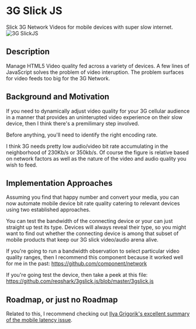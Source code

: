 # 3G Slick JS

Slick 3G Network Videos for mobile devices with super slow internet.
![3G SlickJS](http://s3.amazonaws.com/mynodebucket/assets/images/slicklogo.png)

## Description

Manage HTML5 Video quality fed across a variety of devices. A few lines of JavaScript solves the problem of video interuption. The problem surfaces for video feeds too big for the 3G Network.

## Background and Motivation

If you need to dynamically adjust video quality for your 3G cellular audience in a manner that provides an uninterupted video experience on their slow device, then I think there's a premilimary step involved. 

Before anything, you'll need to identify the right encoding rate. 

I think 3G needs pretty low audio/video bit rate accumulating in the neighborhood of 230Kb/s or 350kb/s. Of course the figure is relative based on network factors as well as the nature of the video and audio quality you wish to feed.

## Implementation Approaches

Assuming you find that happy number and convert your media, you can now automate mobile device bit rate quality catering to relevant devices using two established approaches.

You can test the bandwidth of the connecting device or your can just straight up test its type. Devices will always reveal their type, so you might want to find out whether the connecting device is among that subset of mobile products that keep our 3G slick video/audio arena alive.

If you're going to run a bandwidth observation to select particular video quality ranges, then I recommend this component because it worked well for me in the past: https://github.com/component/network

If you're going test the device, then take a peek at this file: https://github.com/reqshark/3gslick.js/blob/master/3gslick.js

## Roadmap, or just no Roadmap

Related to this, I recommend checking out [Ilya Grigorik's excellent summary of the mobile latency issue](http://www.igvita.com/2014/04/21/uplink-scheduling-in-4G-networks/).
